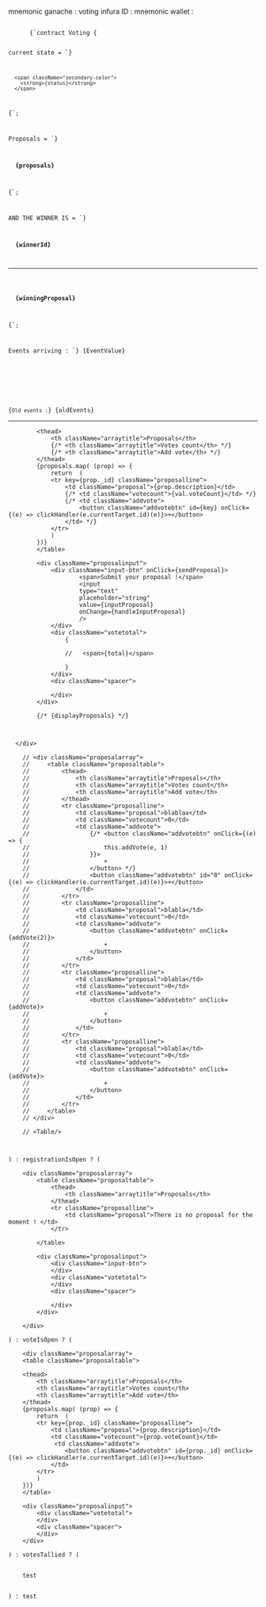 mnemonic ganache : voting 
infura ID : 
mnemonic wallet : 


  <code>
      {`contract Voting {

  current state = `}

      <span className="secondary-color">
        <strong>{status}</strong>
      </span>

  {`;  

Proposals = `}

<span className="secondary-color" >
  <strong>{proposals}</strong>
</span>

{`;  

AND THE WINNER IS  = `}

<span className="secondary-color" >
  <strong>{winnerId}</strong>
</span>

<hr />

<span className="secondary-color" >
  <strong>{winningProposal}</strong>
</span>

{`;  


  Events arriving :  `} {EventValue} 

  <br></br>



  {`
  Old events : `} {oldEvents}
  </code>

  ------------------------

  <div className="proposalarray">
            <table className="proposaltable">

            <thead>
                <th className="arraytitle">Proposals</th>
                {/* <th className="arraytitle">Votes count</th> */}
                {/* <th className="arraytitle">Add vote</th> */}
            </thead>
            {proposals.map( (prop) => {
                return  (
                <tr key={prop._id} className="proposalline">
                    <td className="proposal">{prop.description}</td>
                    {/* <td className="votecount">{val.voteCount}</td> */}
                    {/* <td className="addvote">
                        <button className="addvotebtn" id={key} onClick={(e) => clickHandler(e.currentTarget.id)(e)}>+</button>
                    </td> */}
                </tr>
                )
            })}
            </table>

            <div className="proposalinput">
                <div className="input-btn" onClick={sendProposal}>
                        <span>Submit your proposal !</span> 
                        <input
                        type="text"
                        placeholder="string"
                        value={inputProposal}
                        onChange={handleInputProposal}
                        />
                </div>
                <div className="votetotal">
                    {
                
                    //   <span>{total}</span>  
                        
                    }
                </div>
                <div className="spacer">

                </div>
            </div>

            {/* {displayProposals} */}



      </div>

        // <div className="proposalarray">
        //     <table className="proposaltable">
        //         <thead>
        //             <th className="arraytitle">Proposals</th>
        //             <th className="arraytitle">Votes count</th>
        //             <th className="arraytitle">Add vote</th>
        //         </thead>
        //         <tr className="proposalline"> 
        //             <td className="proposal">blablax</td>
        //             <td className="votecount">0</td>
        //             <td className="addvote">
        //                 {/* <button className="addvotebtn" onClick={(e) => {
        //                     this.addVote(e, 1)
        //                 }}>
        //                     +
        //                 </button> */}
        //                 <button className="addvotebtn" id="0" onClick={(e) => clickHandler(e.currentTarget.id)(e)}>+</button>
        //             </td>
        //         </tr>
        //         <tr className="proposalline"> 
        //             <td className="proposal">blabla</td>
        //             <td className="votecount">0</td>
        //             <td className="addvote">
        //                 <button className="addvotebtn" onClick={addVote(2)}>
        //                     +
        //                 </button>
        //             </td>
        //         </tr>
        //         <tr className="proposalline"> 
        //             <td className="proposal">blabla</td>
        //             <td className="votecount">0</td>
        //             <td className="addvote">
        //                 <button className="addvotebtn" onClick={addVote}>
        //                     +
        //                 </button>
        //             </td>
        //         </tr>
        //         <tr className="proposalline"> 
        //             <td className="proposal">blabla</td>
        //             <td className="votecount">0</td>
        //             <td className="addvote">
        //                 <button className="addvotebtn" onClick={addVote}>
        //                     +
        //                 </button>
        //             </td>
        //         </tr>
        //     </table>
        // </div>

        // <Table/>

        
        
    ) : registrationIsOpen ? (

        <div className="proposalarray">
            <table className="proposaltable">
                <thead>
                    <th className="arraytitle">Proposals</th>
                </thead>
                <tr className="proposalline"> 
                    <td className="proposal">There is no proposal for the moment ! </td>
                </tr>
               
            </table>

            <div className="proposalinput">
                <div className="input-btn">
                </div>
                <div className="votetotal">
                </div>
                <div className="spacer">

                </div>
            </div>            

        </div> 

    ) : voteIsOpen ? (

        <div className="proposalarray">
        <table className="proposaltable">

        <thead>
            <th className="arraytitle">Proposals</th>
            <th className="arraytitle">Votes count</th>
            <th className="arraytitle">Add vote</th>
        </thead>
        {proposals.map( (prop) => {
            return  (
            <tr key={prop._id} className="proposalline">
                <td className="proposal">{prop.description}</td>
                <td className="votecount">{prop.voteCount}</td>
                 <td className="addvote">
                    <button className="addvotebtn" id={prop._id} onClick={(e) => clickHandler(e.currentTarget.id)(e)}>+</button>
                </td> 
            </tr>
            )
        })}
        </table>

        <div className="proposalinput">
            <div className="votetotal">
            </div>
            <div className="spacer">
            </div>
        </div>
  </div>


    ) : votesTallied ? (

        
        test 


    ) : test